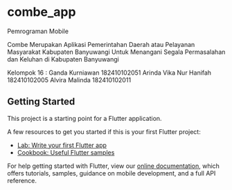 # combe_app

Pemrograman Mobile

Combe Merupakan Aplikasi Pemerintahan Daerah atau Pelayanan Masyarakat Kabupaten Banyuwangi Untuk Menangani Segala Permasalahan dan Keluhan di Kabupaten Banyuwangi

Kelompok 16 : Ganda Kurniawan 182410102051 Arinda Vika Nur Hanifah 182410102005 Alvira Malinda 182410102011

## Getting Started

This project is a starting point for a Flutter application.

A few resources to get you started if this is your first Flutter project:

- [Lab: Write your first Flutter app](https://flutter.dev/docs/get-started/codelab)
- [Cookbook: Useful Flutter samples](https://flutter.dev/docs/cookbook)

For help getting started with Flutter, view our
[online documentation](https://flutter.dev/docs), which offers tutorials,
samples, guidance on mobile development, and a full API reference.

